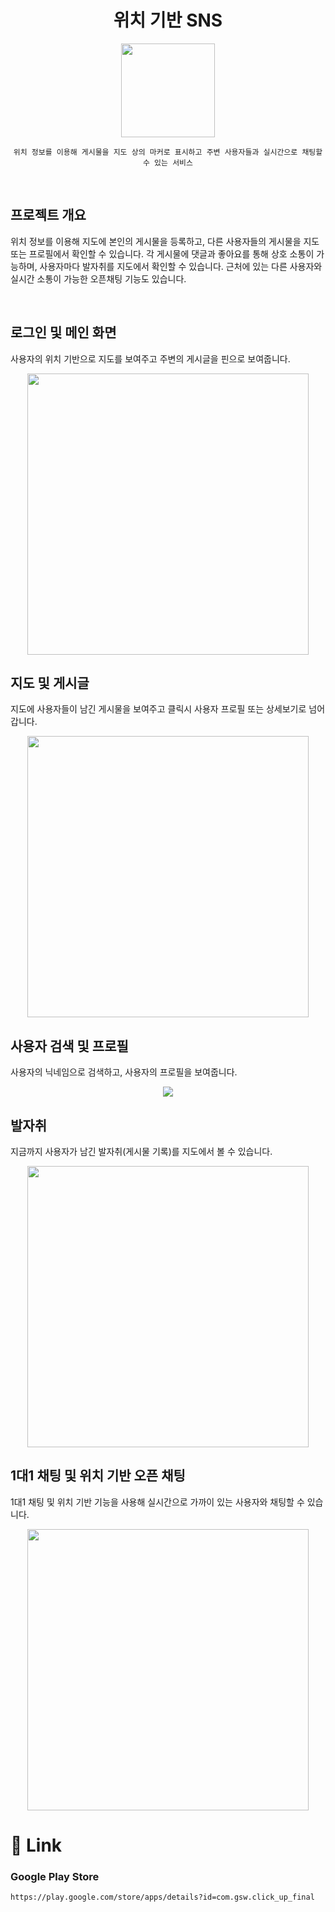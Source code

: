 <div align="center">

# **위치 기반 SNS**

<img src="https://github.com/goseungwon/click_up/assets/85796588/f9ef360d-35d4-4bb9-a179-aac17f7c1782" width="150px"><br>



    위치 정보를 이용해 게시물을 지도 상의 마커로 표시하고 주변 사용자들과 실시간으로 채팅할 수 있는 서비스

</div>

<br>


## 프로젝트 개요

위치 정보를 이용해 지도에 본인의 게시물을 등록하고, 다른 사용자들의 게시물을 지도 또는 프로필에서 확인할 수 있습니다. 각 게시물에 댓글과 좋아요를 통해 상호 소통이 가능하며, 사용자마다 발자취를 지도에서 확인할 수 있습니다. 근처에 있는 다른 사용자와 실시간 소통이 가능한 오픈채팅 기능도 있습니다.

<br/>

## 로그인 및 메인 화면

사용자의 위치 기반으로 지도를 보여주고 주변의 게시글을 핀으로 보여줍니다.

<p align="center"><img src="https://github.com/goseungwon/click_up/assets/85796588/07e0d5e3-bf05-4de2-a440-cffc0c476d7e" height="450px"> </p>

## 지도 및 게시글

지도에 사용자들이 남긴 게시물을 보여주고 클릭시 사용자 프로필 또는 상세보기로 넘어갑니다.

<p align="center"><img src="https://github.com/goseungwon/click_up/assets/85796588/880a960b-c45e-4a04-9845-5addacd950f1" height="450px"> </p>

## 사용자 검색 및 프로필

사용자의 닉네임으로 검색하고, 사용자의 프로필을 보여줍니다.

<p align="center"><img src="https://github.com/goseungwon/click_up/assets/85796588/9d9a10fa-8fd8-4181-a5db-6e1d827708f2"> </p>


## 발자취

지금까지 사용자가 남긴 발자취(게시물 기록)를 지도에서 볼 수 있습니다.

<p align="center"><img src="https://github.com/goseungwon/click_up/assets/85796588/05893bbf-9316-45c1-b78f-b6490ba6278e" height="450px"> </p>

## 1대1 채팅 및 위치 기반 오픈 채팅

1대1 채팅 및 위치 기반 기능을 사용해 실시간으로 가까이 있는 사용자와 채팅할 수 있습니다.

<p align="center"><img src="https://github.com/goseungwon/click_up/assets/85796588/9e7eec3a-08e4-4b89-9727-d0da88c24ade" height="450px"> </p>


# 📎 Link
### Google Play Store

`https://play.google.com/store/apps/details?id=com.gsw.click_up_final`
